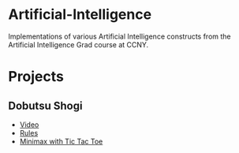 # Artificial-Intelligence

Implementations of various Artificial Intelligence constructs from the Artificial Intelligence Grad course at CCNY. 

# Projects

## Dobutsu Shogi

* [Video](https://www.youtube.com/watch?v=5M228uUbFIw)
* [Rules](https://en.wikipedia.org/wiki/D%C5%8Dbutsu_sh%C5%8Dgi)
* [Minimax with Tic Tac Toe](http://neverstopbuilding.com/minimax)